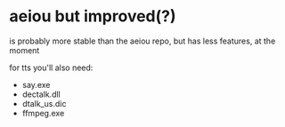 # aeiou but improved(?)

is probably more stable than the aeiou repo, but has less features, at the moment

for tts you'll also need:
 - say.exe
 - dectalk.dll
 - dtalk_us.dic
 - ffmpeg.exe